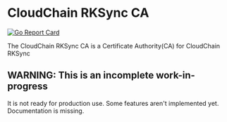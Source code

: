 # CloudChain RKSync CA

[![Go Report Card](https://goreportcard.com/badge/github.com/rkcloudchain/rksync-ca)](https://goreportcard.com/report/github.com/rkcloudchain/rksync-ca)

The CloudChain RKSync CA is a Certificate Authority(CA) for CloudChain RKSync

## WARNING: This is an incomplete work-in-progress

It is not ready for production use. Some features aren't implemented yet. Documentation is missing.
